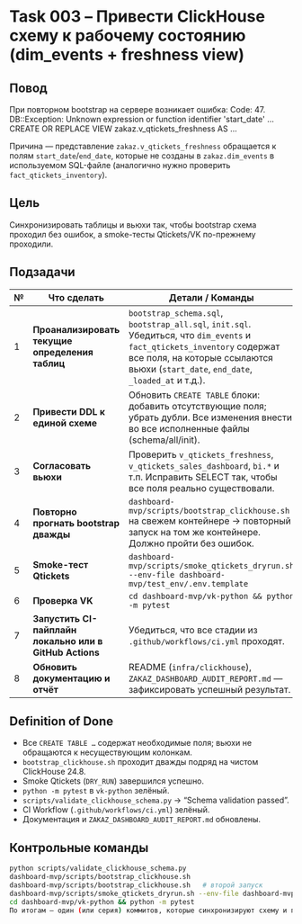 # Task 003 – Привести ClickHouse схему к рабочему состоянию (dim_events + freshness view)

## Повод
При повторном bootstrap на сервере возникает ошибка:
Code: 47. DB::Exception: Unknown expression or function identifier 'start_date' …
CREATE OR REPLACE VIEW zakaz.v_qtickets_freshness AS …


Причина — представление `zakaz.v_qtickets_freshness` обращается к полям `start_date`/`end_date`,
которые не созданы в `zakaz.dim_events` в используемом SQL-файле (аналогично нужно проверить
`fact_qtickets_inventory`).

## Цель
Синхронизировать таблицы и вьюхи так, чтобы bootstrap схема проходил без ошибок, а smoke-тесты
Qtickets/VK по-прежнему проходили.

## Подзадачи

| № | Что сделать | Детали / Команды |
|---|-------------|------------------|
| 1 | **Проанализировать текущие определения таблиц** | `bootstrap_schema.sql`, `bootstrap_all.sql`, `init.sql`. Убедиться, что `dim_events` и `fact_qtickets_inventory` содержат все поля, на которые ссылаются вьюхи (`start_date`, `end_date`, `_loaded_at` и т.д.). |
| 2 | **Привести DDL к единой схеме** | Обновить `CREATE TABLE` блоки: добавить отсутствующие поля; убрать дубли. Все изменения внести во все исполненные файлы (schema/all/init). |
| 3 | **Согласовать вьюхи** | Проверить `v_qtickets_freshness`, `v_qtickets_sales_dashboard`, `bi.*` и т.п. Исправить SELECT так, чтобы все поля реально существовали. |
| 4 | **Повторно прогнать bootstrap дважды** | `dashboard-mvp/scripts/bootstrap_clickhouse.sh` на свежем контейнере → повторный запуск на том же контейнере. Должно пройти без ошибок. |
| 5 | **Smoke-тест Qtickets** | `dashboard-mvp/scripts/smoke_qtickets_dryrun.sh --env-file dashboard-mvp/test_env/.env.template` |
| 6 | **Проверка VK** | `cd dashboard-mvp/vk-python && python -m pytest` |
| 7 | **Запустить CI-пайплайн локально или в GitHub Actions** | Убедиться, что все стадии из `.github/workflows/ci.yml` проходят. |
| 8 | **Обновить документацию и отчёт** | README (`infra/clickhouse`), `ZAKAZ_DASHBOARD_AUDIT_REPORT.md` — зафиксировать успешный результат. |

## Definition of Done

- Все `CREATE TABLE …` содержат необходимые поля; вьюхи не обращаются к несуществующим колонкам.
- `bootstrap_clickhouse.sh` проходит дважды подряд на чистом ClickHouse 24.8.
- Smoke Qtickets (`DRY_RUN`) завершился успешно.
- `python -m pytest` в `vk-python` зелёный.
- `scripts/validate_clickhouse_schema.py` → “Schema validation passed”.
- CI Workflow (`.github/workflows/ci.yml`) зелёный.
- Документация и `ZAKAZ_DASHBOARD_AUDIT_REPORT.md` обновлены.

## Контрольные команды

```bash
python scripts/validate_clickhouse_schema.py
dashboard-mvp/scripts/bootstrap_clickhouse.sh
dashboard-mvp/scripts/bootstrap_clickhouse.sh   # второй запуск
dashboard-mvp/scripts/smoke_qtickets_dryrun.sh --env-file dashboard-mvp/test_env/.env.template
cd dashboard-mvp/vk-python && python -m pytest
По итогам — один (или серия) коммитов, которые синхронизируют схему и подтверждают прохождение всех проверок.
